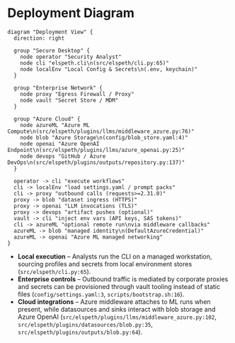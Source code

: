 # Deployment Diagram

```penguin
diagram "Deployment View" {
  direction: right

  group "Secure Desktop" {
    node operator "Security Analyst"
    node cli "elspeth.cli\n(src/elspeth/cli.py:65)"
    node localEnv "Local Config & Secrets\n(.env, keychain)"
  }

  group "Enterprise Network" {
    node proxy "Egress Firewall / Proxy"
    node vault "Secret Store / MDM"
  }

  group "Azure Cloud" {
    node azureML "Azure ML Compute\n(src/elspeth/plugins/llms/middleware_azure.py:76)"
    node blob "Azure Storage\n(config/blob_store.yaml:4)"
    node openai "Azure OpenAI Endpoint\n(src/elspeth/plugins/llms/azure_openai.py:25)"
    node devops "GitHub / Azure DevOps\n(src/elspeth/plugins/outputs/repository.py:137)"
  }

  operator -> cli "execute workflows"
  cli -> localEnv "load settings.yaml / prompt packs"
  cli -> proxy "outbound calls (requests>=2.31.0)"
  proxy -> blob "dataset ingress (HTTPS)"
  proxy -> openai "LLM invocations (TLS)"
  proxy -> devops "artifact pushes (optional)"
  vault -> cli "inject env vars (API keys, SAS tokens)"
  cli -> azureML "optional remote run\nvia middleware callbacks"
  azureML -> blob "managed identity\n(DefaultAzureCredential)"
  azureML -> openai "Azure ML managed networking"
}
```

- **Local execution** – Analysts run the CLI on a managed workstation, sourcing profiles and secrets from local environment stores (`src/elspeth/cli.py:65`).
- **Enterprise controls** – Outbound traffic is mediated by corporate proxies and secrets can be provisioned through vault tooling instead of static files (`config/settings.yaml:3`, `scripts/bootstrap.sh:16`).
- **Cloud integrations** – Azure middleware attaches to ML runs when present, while datasources and sinks interact with blob storage and Azure OpenAI (`src/elspeth/plugins/llms/middleware_azure.py:102`, `src/elspeth/plugins/datasources/blob.py:35`, `src/elspeth/plugins/outputs/blob.py:64`).
